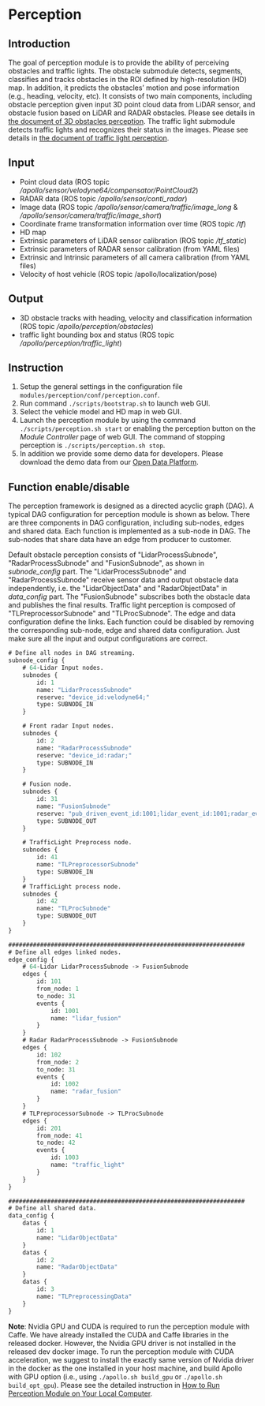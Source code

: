 # Perception

## Introduction
The goal of perception module is to provide the ability of perceiving obstacles and traffic lights. The obstacle submodule detects, segments, classifies and tracks obstacles in the ROI defined by high-resolution (HD) map. In addition, it predicts the obstacles’ motion and pose information (e.g., heading, velocity, etc). It consists of two main components, including obstacle perception given input 3D point cloud data from LiDAR sensor, and obstacle fusion based on LiDAR and RADAR obstacles. Please see details in [the document of 3D obstacles perception](https://github.com/ApolloAuto/apollo/blob/master/docs/specs/3d_obstacle_perception.md). The traffic light submodule detects traffic lights and recognizes their status in the images. Please see details in [the document of traffic light perception](https://github.com/ApolloAuto/apollo/blob/master/docs/specs/traffic_light.md).

## Input
  * Point cloud data (ROS topic _/apollo/sensor/velodyne64/compensator/PointCloud2_)
  * RADAR data (ROS topic _/apollo/sensor/conti_radar_)
  * Image data (ROS topic _/apollo/sensor/camera/traffic/image_long_ & _/apollo/sensor/camera/traffic/image_short_)
  * Coordinate frame transformation information over time (ROS topic _/tf_)
  * HD map
  * Extrinsic parameters of LiDAR sensor calibration (ROS topic _/tf_static_)
  * Extrinsic parameters of RADAR sensor calibration (from YAML files)
  * Extrinsic and Intrinsic parameters of all camera calibration (from YAML files)
  * Velocity of host vehicle (ROS topic /apollo/localization/pose)
## Output
  * 3D obstacle tracks with heading, velocity and classification information (ROS topic _/apollo/perception/obstacles_)
* traffic light bounding box and status (ROS topic _/apollo/perception/traffic_light_)
## Instruction

1. Setup the general settings in the configuration file `modules/perception/conf/perception.conf`.
2. Run command  `./scripts/bootstrap.sh` to launch web GUI.
3. Select the vehicle model and HD map in web GUI.
4. Launch the perception module by using the command `./scripts/perception.sh start` or enabling the perception button on the *Module Controller* page of web GUI. The command of stopping perception is `./scripts/perception.sh stop`.
5. In addition we provide some demo data for developers. Please download the demo data from our [Open Data Platform](https://console.bce.baidu.com/apollo/task/download).

## Function enable/disable
The perception framework is designed as a directed acyclic graph (DAG). A typical DAG configuration for perception module is shown as below. There are three components in DAG configuration, including sub-nodes, edges and shared data. Each function is implemented as a sub-node in DAG. The sub-nodes that share data have an edge from producer to customer. 

Default obstacle perception consists of "LidarProcessSubnode", "RadarProcessSubnode" and "FusionSubnode", as shown in *subnode_config* part. The "LidarProcessSubnode" and "RadarProcessSubnode" receive sensor data and output obstacle data independently, i.e. the "LidarObjectData" and "RadarObjectData" in *data_config* part. The "FusionSubnode" subscribes both the obstacle data and publishes the final results. Traffic light perception is composed of "TLPreprocessorSubnode" and "TLProcSubnode". The edge and data configuration define the links. Each function could be disabled by removing the corresponding sub-node, edge and shared data configuration. Just make sure all the input and output configurations are correct.

``` protobuf
# Define all nodes in DAG streaming.
subnode_config {
    # 64-Lidar Input nodes.
    subnodes {
        id: 1
        name: "LidarProcessSubnode"
        reserve: "device_id:velodyne64;"
        type: SUBNODE_IN
    }

    # Front radar Input nodes.
    subnodes {
        id: 2
        name: "RadarProcessSubnode"
        reserve: "device_id:radar;"
        type: SUBNODE_IN
    }

    # Fusion node.
    subnodes {
        id: 31
        name: "FusionSubnode"
        reserve: "pub_driven_event_id:1001;lidar_event_id:1001;radar_event_id:1002;"
        type: SUBNODE_OUT
    }

    # TrafficLight Preprocess node.
    subnodes {
        id: 41
        name: "TLPreprocessorSubnode"
        type: SUBNODE_IN
    }
    # TrafficLight process node.
    subnodes {
        id: 42
        name: "TLProcSubnode"
        type: SUBNODE_OUT
    }
}

###################################################################
# Define all edges linked nodes.
edge_config {
    # 64-Lidar LidarProcessSubnode -> FusionSubnode
    edges {
        id: 101
        from_node: 1
        to_node: 31
        events {
            id: 1001
            name: "lidar_fusion"
        }
    }
    # Radar RadarProcessSubnode -> FusionSubnode
    edges {
        id: 102
        from_node: 2
        to_node: 31
        events {
            id: 1002
            name: "radar_fusion"
        }
    }
    # TLPreprocessorSubnode -> TLProcSubnode
    edges {
        id: 201
        from_node: 41
        to_node: 42
        events {
            id: 1003
            name: "traffic_light"
        }
    }
}

###################################################################
# Define all shared data.
data_config {
    datas {
        id: 1
        name: "LidarObjectData"
    }
    datas {
        id: 2
        name: "RadarObjectData"
    }
    datas {
        id: 3
        name: "TLPreprocessingData"
    }
}
```


**Note**: Nvidia GPU and CUDA is required to run the perception module with Caffe. We have already installed the CUDA and Caffe libraries in the released docker. However, the Nvidia GPU driver is not installed in the released dev docker image. To run the perception module with CUDA acceleration, we suggest to install the exactly same version of Nvidia driver in the docker as the one installed in your host machine, and build Apollo with GPU option (i.e., using `./apollo.sh build_gpu` or `./apollo.sh build_opt_gpu`). Please see the detailed instruction in [How to Run Perception Module on Your Local Computer](https://github.com/ApolloAuto/apollo/blob/master/docs/howto/how_to_run_perception_module_on_your_local_computer.md).